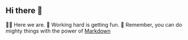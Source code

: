 ## Hi there 👋

🙋‍♀️ Here we are.
🍿 Working hard is getting fun.
🧙 Remember, you can do mighty things with the power of [Markdown](https://docs.github.com/github/writing-on-github/getting-started-with-writing-and-formatting-on-github/basic-writing-and-formatting-syntax)

